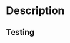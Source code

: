 <!--
Note: Windows jobs on GHA will sometimes fail to exit (a bug in their containers), if this happens simply re-run the job or workflow.

When creating a PR, be sure to prepend the PR title with the Conventional Commit type (`feat`, `fix`, or `chore`) and the package name.

Examples:

`feat(spaces): add growl notification to spaces:wait`

`fix(apps-v5): handle special characters in app names`

`chore(ci): refactor tests`

`chore(autocomplete): update typings`

`chore(cli): edit README`

Learn more about [Conventional Commits](https://www.conventionalcommits.org/).
-->
# Description
<!--
Include ticket and/or brief description of the changes.
-->

## Testing
<!--
Include any testing done and steps to reproduce.
-->
